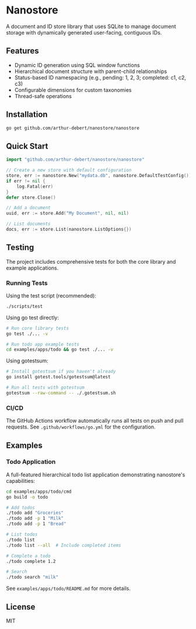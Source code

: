 # Nanostore

A document and ID store library that uses SQLite to manage document storage with dynamically generated user-facing, contiguous IDs.

## Features

- Dynamic ID generation using SQL window functions
- Hierarchical document structure with parent-child relationships
- Status-based ID namespacing (e.g., pending: 1, 2, 3; completed: c1, c2, c3)
- Configurable dimensions for custom taxonomies
- Thread-safe operations

## Installation

```bash
go get github.com/arthur-debert/nanostore/nanostore
```

## Quick Start

```go
import "github.com/arthur-debert/nanostore/nanostore"

// Create a new store with default configuration
store, err := nanostore.New("mydata.db", nanostore.DefaultTestConfig())
if err != nil {
    log.Fatal(err)
}
defer store.Close()

// Add a document
uuid, err := store.Add("My Document", nil, nil)

// List documents
docs, err := store.List(nanostore.ListOptions{})
```

## Testing

The project includes comprehensive tests for both the core library and example applications.

### Running Tests

Using the test script (recommended):
```bash
./scripts/test
```

Using go test directly:
```bash
# Run core library tests
go test ./... -v

# Run todo app example tests
cd examples/apps/todo && go test ./... -v
```

Using gotestsum:
```bash
# Install gotestsum if you haven't already
go install gotest.tools/gotestsum@latest

# Run all tests with gotestsum
gotestsum --raw-command -- ./.gotestsum.sh
```

### CI/CD

The GitHub Actions workflow automatically runs all tests on push and pull requests. See `.github/workflows/go.yml` for the configuration.

## Examples

### Todo Application

A full-featured hierarchical todo list application demonstrating nanostore's capabilities:

```bash
cd examples/apps/todo/cmd
go build -o todo

# Add todos
./todo add "Groceries"
./todo add -p 1 "Milk"
./todo add -p 1 "Bread"

# List todos
./todo list
./todo list --all  # Include completed items

# Complete a todo
./todo complete 1.2

# Search
./todo search "milk"
```

See `examples/apps/todo/README.md` for more details.

## License

MIT